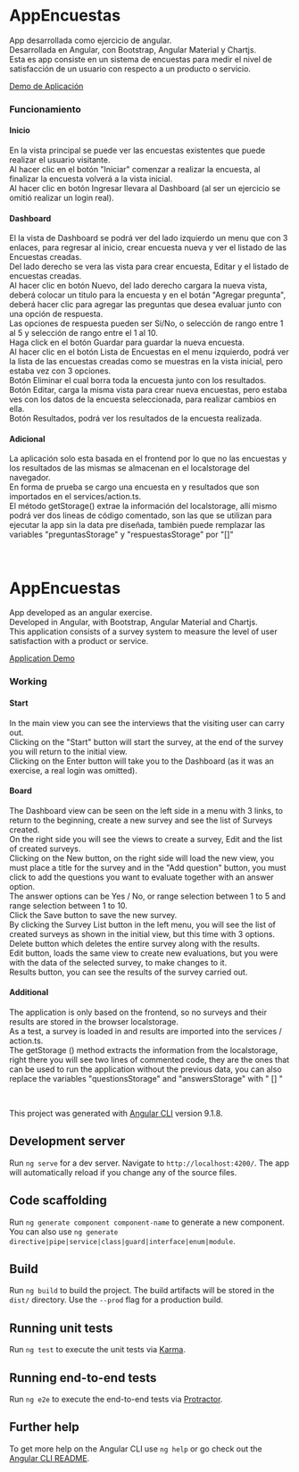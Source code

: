 # AppEncuestas

App desarrollada como ejercicio de angular. <br>
Desarrollada en Angular, con Bootstrap, Angular Material y Chartjs. <br>
Esta es app consiste en un sistema de encuestas para medir el nivel de satisfacción de un usuario con respecto a un producto o servicio. <br>

[Demo de Aplicación](https://marco90v.github.io/appEncuestas/) <br>

### Funcionamiento

#### Inicio
En la vista principal se puede ver las encuestas existentes que puede realizar el usuario visitante. <br>
Al hacer clic en el botón "Iniciar" comenzar a realizar la encuesta, al finalizar la encuesta volverá a la vista inicial. <br>
Al hacer clic en botón Ingresar llevara al Dashboard (al ser un ejercicio se omitió realizar un login real). <br>

#### Dashboard
El la vista de Dashboard se podrá ver del lado izquierdo un menu que con 3 enlaces, para regresar al inicio, crear encuesta nueva y ver el listado de las Encuestas creadas. <br>
Del lado derecho se vera las vista para crear encuesta, Editar y el listado de encuestas creadas. <br>
Al hacer clic en botón Nuevo, del lado derecho cargara la nueva vista, deberá colocar un titulo para la encuesta y en el botán "Agregar pregunta", deberá hacer clic para agregar las preguntas que desea evaluar junto con una opción de respuesta. <br>
Las opciones de respuesta pueden ser Si/No, o selección de rango entre 1 al 5 y selección de rango entre el 1 al 10. <br>
Haga click en el botón Guardar para guardar la nueva encuesta. <br>
Al hacer clic en el botón Lista de Encuestas en el menu izquierdo, podrá ver la lista de las encuestas creadas como se muestras en la vista inicial, pero estaba vez con 3 opciones. <br>
Botón Eliminar el cual borra toda la encuesta junto con los resultados. <br>
Botón Editar, carga la misma vista para crear nueva encuestas, pero estaba ves con los datos de la encuesta seleccionada, para realizar cambios en ella. <br>
Botón Resultados, podrá ver los resultados de la encuesta realizada.


#### Adicional
La aplicación solo esta basada en el frontend por lo que no las encuestas y los resultados de las mismas se almacenan en el localstorage del navegador. <br>
En forma de prueba se cargo una encuesta en y resultados que son importados en el services/action.ts. <br>
El método getStorage() extrae la información del localstorage, allí mismo podrá ver dos lineas de código comentado, son las que se utilizan para ejecutar la app sin la data pre diseñada, también puede remplazar las variables "preguntasStorage" y "respuestasStorage" por "[]" <br>


<br>

# AppEncuestas

App developed as an angular exercise. <br>
Developed in Angular, with Bootstrap, Angular Material and Chartjs. <br>
This application consists of a survey system to measure the level of user satisfaction with a product or service. <br>

[Application Demo](https://marco90v.github.io/appEncuestas/) <br>

### Working

#### Start
In the main view you can see the interviews that the visiting user can carry out. <br>
Clicking on the "Start" button will start the survey, at the end of the survey you will return to the initial view. <br>
Clicking on the Enter button will take you to the Dashboard (as it was an exercise, a real login was omitted). <br>

#### Board
The Dashboard view can be seen on the left side in a menu with 3 links, to return to the beginning, create a new survey and see the list of Surveys created. <br>
On the right side you will see the views to create a survey, Edit and the list of created surveys. <br>
Clicking on the New button, on the right side will load the new view, you must place a title for the survey and in the "Add question" button, you must click to add the questions you want to evaluate together with an answer option. <br>
The answer options can be Yes / No, or range selection between 1 to 5 and range selection between 1 to 10. <br>
Click the Save button to save the new survey. <br>
By clicking the Survey List button in the left menu, you will see the list of created surveys as shown in the initial view, but this time with 3 options. <br>
Delete button which deletes the entire survey along with the results. <br>
Edit button, loads the same view to create new evaluations, but you were with the data of the selected survey, to make changes to it. <br>
Results button, you can see the results of the survey carried out.


#### Additional
The application is only based on the frontend, so no surveys and their results are stored in the browser localstorage. <br>
As a test, a survey is loaded in and results are imported into the services / action.ts. <br>
The getStorage () method extracts the information from the localstorage, right there you will see two lines of commented code, they are the ones that can be used to run the application without the previous data, you can also replace the variables "questionsStorage" and "answersStorage" with " [] "<br>


<br>


This project was generated with [Angular CLI](https://github.com/angular/angular-cli) version 9.1.8.

## Development server

Run `ng serve` for a dev server. Navigate to `http://localhost:4200/`. The app will automatically reload if you change any of the source files.

## Code scaffolding

Run `ng generate component component-name` to generate a new component. You can also use `ng generate directive|pipe|service|class|guard|interface|enum|module`.

## Build

Run `ng build` to build the project. The build artifacts will be stored in the `dist/` directory. Use the `--prod` flag for a production build.

## Running unit tests

Run `ng test` to execute the unit tests via [Karma](https://karma-runner.github.io).

## Running end-to-end tests

Run `ng e2e` to execute the end-to-end tests via [Protractor](http://www.protractortest.org/).

## Further help

To get more help on the Angular CLI use `ng help` or go check out the [Angular CLI README](https://github.com/angular/angular-cli/blob/master/README.md).
